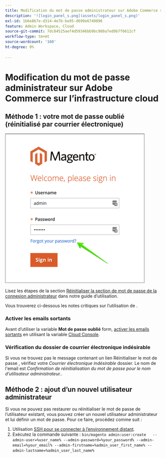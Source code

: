 ```yaml
---
title: Modification du mot de passe administrateur sur Adobe Commerce sur l’infrastructure cloud
description: '![login_panel_s.png](assets/login_panel_s.png)'
exl-id: 1b6e867e-d314-4e7b-be95-d699e6749896
feature: Admin Workspace, Cloud
source-git-commit: 7dc84525aef4d59346bb9bc980a7ed9b7f6612cf
workflow-type: tm+mt
source-wordcount: '160'
ht-degree: 0%

---
```


# Modification du mot de passe administrateur sur Adobe Commerce sur l’infrastructure cloud

## Méthode 1 : votre mot de passe oublié (réinitialisé par courrier électronique)

![login_panel_s.png](assets/login_panel_s.png)

Lisez les étapes de la section [Réinitialiser la section de mot de passe de la connexion administrateur](https://experienceleague.adobe.com/docs/commerce-admin/start/admin/admin-signin.html#admin-sign-in) dans notre guide d’utilisation.

Vous trouverez ci-dessous les notes critiques sur l’utilisation de .

### Activer les emails sortants

Avant d’utiliser la variable **Mot de passe oublié** form, [activer les emails sortants](https://experienceleague.adobe.com/docs/commerce-cloud-service/user-guide/project/outgoing-emails.html) en utilisant la variable [Cloud Console](https://experienceleague.adobe.com/docs/commerce-cloud-service/user-guide/project/overview.html).

### Vérification du dossier de courrier électronique indésirable

Si vous ne trouvez pas le message contenant un lien Réinitialiser le mot de passe , vérifiez votre *Courrier électronique indésirable* dossier. Le nom de l&#39;email est *Confirmation de réinitialisation du mot de passe pour le nom d’utilisateur administrateur.*.

## Méthode 2 : ajout d’un nouvel utilisateur administrateur

Si vous ne pouvez pas restaurer ou réinitialiser le mot de passe de l’utilisateur existant, vous pouvez créer un nouvel utilisateur administrateur et lui définir un mot de passe. Pour ce faire, procédez comme suit :

1. Utilisation [SSH pour se connecter à l’environnement distant](https://experienceleague.adobe.com/docs/commerce-cloud-service/user-guide/develop/secure-connections.html).
1. Exécutez la commande suivante : `bin/magento admin:user:create   --admin-user=%user_name% --admin-password=%your_password% --admin-email=%your_email% --admin-firstname=%admin_user_first_name% --admin-lastname=%admin_user_last_name%`
